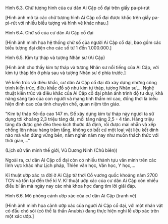 Hình 6.3. Chữ tượng hình của cư dân Ai Cập cổ đại trên giấy pa-pi-rút

[Hình ảnh mô tả các chữ tượng hình Ai Cập cổ đại được khắc trên giấy pa-pi-rút với nhiều biểu tượng và hình vẽ khác nhau.]

Hình 6.4. Chữ số của cư dân Ai Cập cổ đại

[Hình ảnh minh họa hệ thống chữ số của người Ai Cập cổ đại, bao gồm các biểu tượng đại diện cho các số từ 1 đến 1.000.000.]

Hình 6.5. Kim tự tháp và tượng Nhân sư (Ai Cập)

[Hình ảnh cho thấy kim tự tháp và tượng Nhân sư nổi tiếng của Ai Cập, với kim tự tháp lớn ở phía sau và tượng Nhân sư ở phía trước.]

Về kiến trúc và điêu khắc, cư dân Ai Cập cổ đại đã xây dựng những công trình kiến trúc, điêu khắc đồ sộ như kim tự tháp, tượng Nhân sư,... Nghệ thuật kiến trúc và điêu khắc của Ai Cập cổ đại phản ánh trình độ tư duy, khả năng sáng tạo của con người và mang tính thẩm mĩ cao, đồng thời là biểu hiện đỉnh cao của tính chuyên chế, quan niệm tôn giáo.

"Kim tự tháp Kê-ốp cao 147 m. Để xây dựng kim tự tháp này người ta sử dụng tới khoảng 2,3 triệu tảng đá, mỗi tảng nặng 2,5 - 4 tấn. Hàng triệu tảng đá được ghè đẽo theo kích thước đã định, rồi được mài nhẵn và xếp chồng lên nhau hàng trăm tầng, không có bất cứ một loại vật liệu kết dính nào mà vẫn đứng vững bền, năm nghìn năm nay như muốn thách thức với thời gian,..."

(Lịch sử văn minh thế giới, Vũ Dương Ninh (Chủ biên))

Ngoài ra, cư dân Ai Cập cổ đại còn có nhiều thành tựu văn minh trên các lĩnh vực khác như Lịch pháp, Thiên văn học, Văn học, Y học,...

Kĩ thuật ướp xác ra đời ở Ai Cập từ thời Cổ vương quốc khoảng năm 2700 TCN và tồn tại đến thế kỉ V. Kĩ thuật ướp xác của cư dân Ai Cập còn nhiều điều bí ẩn mà ngày nay các nhà khoa học đang tìm lời giải đáp.

Hình 6.6. Mô phỏng cảnh ướp xác của cư dân Ai Cập (tranh vẽ)

[Hình ảnh minh họa cảnh ướp xác của người Ai Cập cổ đại, với một nhân vật có đầu chó sói (có thể là thần Anubis) đang thực hiện nghi lễ ướp xác trên một xác ướp.]